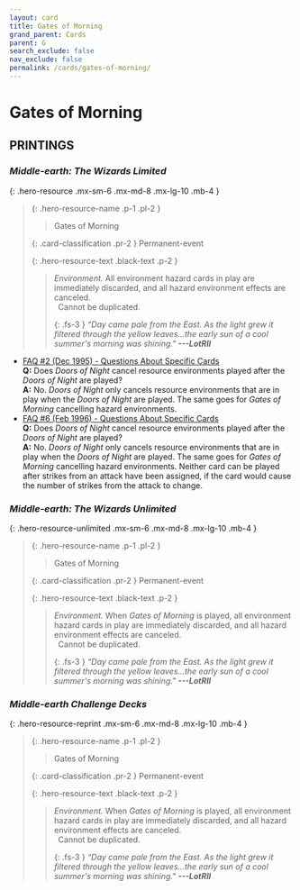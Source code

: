 ```yaml
---
layout: card
title: Gates of Morning
grand_parent: Cards
parent: G
search_exclude: false
nav_exclude: false
permalink: /cards/gates-of-morning/
---
```


# Gates of Morning


## PRINTINGS


### _Middle-earth: The Wizards Limited_

{: .hero-resource .mx-sm-6 .mx-md-8 .mx-lg-10 .mb-4 }
> {: .hero-resource-name .p-1 .pl-2 }
> > <div class="card-mp"></div>
> > <div class="card-name">Gates of Morning</div>
>
> {: .card-classification .pr-2 }
> Permanent-event
>
> {: .hero-resource-text .black-text .p-2 }
> > _Environment._ All environment hazard cards in play are immediately discarded, and all hazard environment effects are canceled. <br>&ensp;Cannot be duplicated. 
> > 
> > {: .fs-3 } 
> > _“Day came pale from the East. As the light grew it filtered through the yellow leaves...the early sun of a cool summer's morning was shining."_ ***---&#65279;LotRII*** 
> 

 - [FAQ #2 (Dec 1995) - Questions About Specific Cards](/original/rulings/faq-2/#questions-about-specific-cards)<br>**Q:** Does _Doors of Night_ cancel resource environments played after the _Doors of Night_ are played?<br>**A:** No. _Doors of Night_ only cancels resource environments that are in play when the _Doors of Night_ are played. The same goes for _Gates of Morning_ cancelling hazard environments.
 - [FAQ #6 (Feb 1996) - Questions About Specific Cards](/original/rulings/faq-6/#questions-about-specific-cards)<br>**Q:** Does _Doors of Night_ cancel resource environments played after the _Doors of Night_ are played?<br>**A:** No. _Doors of Night_ only cancels resource environments that are in play when the _Doors of Night_ are played. The same goes for _Gates of Morning_ cancelling hazard environments. Neither card can be played after strikes from an attack have been assigned, if the card would cause the number of strikes from the attack to change.

### _Middle-earth: The Wizards Unlimited_

{: .hero-resource-unlimited .mx-sm-6 .mx-md-8 .mx-lg-10 .mb-4 }
> {: .hero-resource-name .p-1 .pl-2 }
> > <div class="card-mp"></div>
> > <div class="card-name">Gates of Morning</div>
>
> {: .card-classification .pr-2 }
> Permanent-event
>
> {: .hero-resource-text .black-text .p-2 }
> > _Environment._ When _Gates of Morning_ is played, all environment hazard cards in play are immediately discarded, and all hazard environment effects are canceled. <br>&ensp;Cannot be duplicated. 
> > 
> > {: .fs-3 } 
> > _“Day came pale from the East. As the light grew it filtered through the yellow leaves...the early sun of a cool summer's morning was shining."_ ***---&#65279;LotRII*** 
> 

### _Middle-earth Challenge Decks_

{: .hero-resource-reprint .mx-sm-6 .mx-md-8 .mx-lg-10 .mb-4 }
> {: .hero-resource-name .p-1 .pl-2 }
> > <div class="card-mp"></div>
> > <div class="card-name">Gates of Morning</div>
>
> {: .card-classification .pr-2 }
> Permanent-event
>
> {: .hero-resource-text .black-text .p-2 }
> > _Environment._ When _Gates of Morning_ is played, all environment hazard cards in play are immediately discarded, and all hazard environment effects are canceled. <br>&ensp;Cannot be duplicated. 
> > 
> > {: .fs-3 } 
> > _“Day came pale from the East. As the light grew it filtered through the yellow leaves...the early sun of a cool summer's morning was shining."_ ***---&#65279;LotRII*** 
> 
